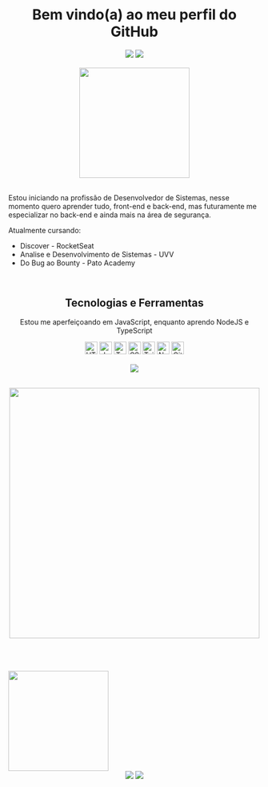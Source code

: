 <h1 align="center"><strong>
Bem vindo(a) ao meu perfil do GitHub <br>
</strong></h1> 



<!-- Redes Sociais -->

<div align="center">  
<a target="_blank" href = "mailto:lucasvm.ti@gmail.com"><img src="https://img.shields.io/badge/Gmail-D14836?style=for-the-badge&logo=gmail&logoColor=white"></a>    
<a target="_blank" href="https://www.linkedin.com/in/lucas-v-marangoni/" target="_blank"><img src="https://img.shields.io/badge/-LinkedIn-%230077B5?style=for-the-badge&logo=linkedin&logoColor=white"></a>   
<!--    <a target="_blank" href="https://www.instagram.com/ldragk.dev/" target="_blank"><img src="https://img.shields.io/badge/Instagram-E4405F?style=for-the-badge&logo=instagram&logoColor=white"></a>   -->
</div> 

<br>

<div align="center">
<img width="220em" src="https://github.com/Ldragk/.github/blob/main/042afc68eee2ca78de3e3b4d7de80b96-removebg-preview.png?raw=true">
</div>

<br>

<p>Estou iniciando na profissão de Desenvolvedor de Sistemas, nesse momento quero aprender tudo, front-end e back-end, mas futuramente me especializar no back-end e ainda mais na área de segurança.
    
   Atualmente cursando:      

   - Discover - RocketSeat
   - Analise e Desenvolvimento de Sistemas - UVV
   - Do Bug ao Bounty - Pato Academy
    
</p>

##

<!-- Tecnologias -->


<div style="display: inline-block" align="center">

<h2><strong>Tecnologias e Ferramentas</strong></h2>
    
<p> Estou me aperfeiçoando em JavaScript, enquanto aprendo NodeJS e TypeScript </p>


<img width="25px" src="https://cdn.jsdelivr.net/gh/devicons/devicon/icons/html5/html5-plain.svg" title="HTML5" />        
<img width="25px" src="https://cdn.jsdelivr.net/gh/devicons/devicon/icons/javascript/javascript-plain.svg" title="JavaScript"/>
<img width="25px" src="https://cdn.jsdelivr.net/gh/devicons/devicon/icons/typescript/typescript-plain.svg" title="TypeScript"/>
<img width="25px" src="https://cdn.jsdelivr.net/gh/devicons/devicon/icons/css3/css3-plain.svg" title="CSS3"/> 
<img width="25px" src="https://cdn.jsdelivr.net/gh/devicons/devicon/icons/tailwindcss/tailwindcss-plain.svg" title="TailWind"/>
<!-- <img width="25px" src="https://cdn.jsdelivr.net/gh/devicons/devicon/icons/react/react-original.svg" title="React"/> -->
    
<img width="25px" src="https://cdn.jsdelivr.net/gh/devicons/devicon/icons/nodejs/nodejs-original.svg" title="NodeJS" />

<img width="25px" src="https://cdn.jsdelivr.net/gh/devicons/devicon/icons/git/git-original.svg" title="Git" />
    
</div><br><br>

<!-- CodeWars -->

<div align="center" href="https://www.codewars.com/users/Ldragk">
<a target="_blank" title="Clique na imagem para abrir meu perfil do CodeWar" href="https://www.codewars.com/users/Ldragk"><img src="https://www.codewars.com/users/Ldragk/badges/large"></a>
</div><br>

<!-- Linguagens Usadas -->

<div align="center" >
    
   <img width="500em"  src="https://github-readme-stats.vercel.app/api/top-langs/?username=Ldragk&layout=compact&langs_count=7&theme=midnight-purple"/></a>
</div> <br><br><br>
                                                                                                                      
<!-- Redes sociais -->                                                                                                                     

<div>  
    <img width="200em" src="https://github.com/Ldragk/.github/blob/main/313ed4273882b810b87cc77cced80679-removebg-preview.png?raw=true">
    <div align="center">  
    <a target="_blank" href = "mailto:lucasvm.ti@gmail.com"><img src="https://img.shields.io/badge/Gmail-D14836?style=for-the-badge&logo=gmail&logoColor=white"></a>    
    <a target="_blank" href="https://www.linkedin.com/in/lucas-v-marangoni/" target="_blank"><img src="https://img.shields.io/badge/-LinkedIn-%230077B5?style=for-the-badge&logo=linkedin&logoColor=white"></a>   
   <!-- <a target="_blank" href="https://www.instagram.com/ldragk.dev/" target="_blank"><img src="https://img.shields.io/badge/Instagram-E4405F?style=for-the-badge&logo=instagram&logoColor=white"></a>   -->   
    </div> 
</div> 
   

                                                                                                               
                                                                                                   
